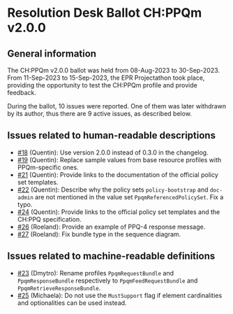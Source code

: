 # Resolution Desk Ballot CH:PPQm v2.0.0

## General information

The CH:PPQm v2.0.0 ballot was held from 08-Aug-2023 to 30-Sep-2023.
From 11-Sep-2023 to 15-Sep-2023, the EPR Projectathon took place, providing the opportunity to test the CH:PPQm profile and provide feedback.

During the ballot, 10 issues were reported.  One of them was later withdrawn by its author, thus there are 9 active issues, as described below.

## Issues related to human-readable descriptions

* [#18](https://github.com/ehealthsuisse/ch-epr-ppqm/issues/18) (Quentin): Use version 2.0.0 instead of 0.3.0 in the changelog.
* [#19](https://github.com/ehealthsuisse/ch-epr-ppqm/issues/19) (Quentin): Replace sample values from base resource profiles with PPQm-specific ones.
* [#21](https://github.com/ehealthsuisse/ch-epr-ppqm/issues/21) (Quentin): Provide links to the documentation of the official policy set templates.
* [#22](https://github.com/ehealthsuisse/ch-epr-ppqm/issues/22) (Quentin): Describe why the policy sets `policy-bootstrap` and `doc-admin` are not mentioned in the value set `PpqmReferencedPolicySet`.  Fix a typo.
* [#24](https://github.com/ehealthsuisse/ch-epr-ppqm/issues/24) (Quentin): Provide links to the official policy set templates and the CH:PPQ specification.
* [#26](https://github.com/ehealthsuisse/ch-epr-ppqm/issues/26) (Roeland): Provide an example of PPQ-4 response message.
* [#27](https://github.com/ehealthsuisse/ch-epr-ppqm/issues/27) (Roeland): Fix bundle type in the sequence diagram.

## Issues related to machine-readable definitions

* [#23](https://github.com/ehealthsuisse/ch-epr-ppqm/issues/23) (Dmytro): Rename profiles `PpqmRequestBundle` and `PpqmResponseBundle` respectively to `PpqmFeedRequestBundle` and `PpqmRetrieveResponseBundle`.
* [#25](https://github.com/ehealthsuisse/ch-epr-ppqm/issues/25) (Michaela): Do not use the `MustSupport` flag if element cardinalities and optionalities can be used instead.
